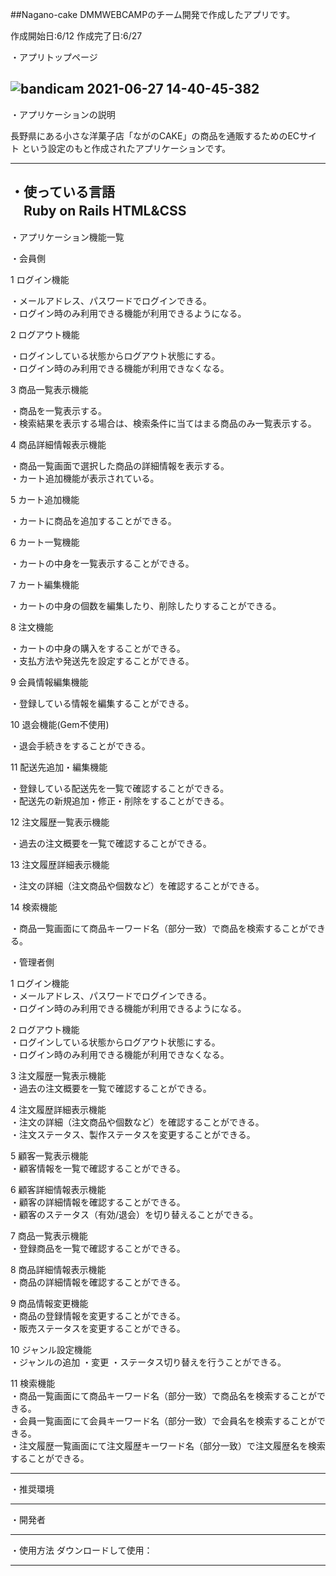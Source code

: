 ##Nagano-cake
DMMWEBCAMPのチーム開発で作成したアプリです。

作成開始日:6/12
作成完了日:6/27

・アプリトップページ



![bandicam 2021-06-27 14-40-45-382](https://user-images.githubusercontent.com/81542430/123534209-6b29e880-d756-11eb-8c6f-8314d1e55f85.jpg)
-------------------------------

・アプリケーションの説明

⻑野県にある⼩さな洋菓⼦店「ながのCAKE」の商品を通販するためのECサイト
という設定のもと作成されたアプリケーションです。




-------------------------------

・使っている言語  
　Ruby on Rails
  HTML&CSS  
-------------------------------
・アプリケーション機能一覧

・会員側

1 ログイン機能

・メールアドレス、パスワードでログインできる。  
・ログイン時のみ利用できる機能が利用できるようになる。

2 ログアウト機能

・ログインしている状態からログアウト状態にする。  
・ログイン時のみ利用できる機能が利用できなくなる。

3 商品一覧表示機能

・商品を一覧表示する。  
・検索結果を表示する場合は、検索条件に当てはまる商品のみ一覧表示する。

4 商品詳細情報表示機能

・商品一覧画面で選択した商品の詳細情報を表示する。  
・カート追加機能が表示されている。

5 カート追加機能

・カートに商品を追加することができる。

6 カート一覧機能

・カートの中身を一覧表示することができる。

7 カート編集機能

・カートの中身の個数を編集したり、削除したりすることができる。

8 注文機能

・カートの中身の購入をすることができる。  
・支払方法や発送先を設定することができる。

9 会員情報編集機能

・登録している情報を編集することができる。

10 退会機能(Gem不使用)

・退会手続きをすることができる。

11 配送先追加・編集機能

・登録している配送先を一覧で確認することができる。  
・配送先の新規追加・修正・削除をすることができる。

12 注文履歴一覧表示機能

・過去の注文概要を一覧で確認することができる。

13 注文履歴詳細表示機能

・注文の詳細（注文商品や個数など）を確認することができる。

14 検索機能

・商品一覧画面にて商品キーワード名（部分一致）で商品を検索することができる。　　



・管理者側


1 ログイン機能  
・メールアドレス、パスワードでログインできる。  
・ログイン時のみ利用できる機能が利用できるようになる。

2 ログアウト機能  
・ログインしている状態からログアウト状態にする。  
・ログイン時のみ利用できる機能が利用できなくなる。

3 注文履歴一覧表示機能  
・過去の注文概要を一覧で確認することができる。

4 注文履歴詳細表示機能  
・注文の詳細（注文商品や個数など）を確認することができる。  
・注文ステータス、製作ステータスを変更することができる。

5 顧客一覧表示機能  
・顧客情報を一覧で確認することができる。

6 顧客詳細情報表示機能  
・顧客の詳細情報を確認することができる。  
・顧客のステータス（有効/退会）を切り替えることができる。

7 商品一覧表示機能  
・登録商品を一覧で確認することができる。

8 商品詳細情報表示機能  
・商品の詳細情報を確認することができる。

9 商品情報変更機能  
・商品の登録情報を変更することができる。  
・販売ステータスを変更することができる。

10 ジャンル設定機能  
・ジャンルの追加
・変更
・ステータス切り替えを行うことができる。

11 検索機能  
・商品一覧画面にて商品キーワード名（部分一致）で商品名を検索することができる。  
・会員一覧画面にて会員キーワード名（部分一致）で会員名を検索することができる。  
・注文履歴一覧画面にて注文履歴キーワード名（部分一致）で注文履歴名を検索することができる。  

-------------------------------

・推奨環境



-------------------------------

・開発者



-------------------------------
・使用方法
ダウンロードして使用：


-------------------------------
